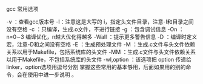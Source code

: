 

gcc 常用选项

-v ：查看gcc版本号 
-I：注意这是大写的 i，指定头文件目录，注意-I和目录之间没有空格 
-c ：只编译，生成.o文件，不进行链接 
-g ：包含调试信息 
-On ：n=0∼3 编译优化，n越大优化得越多 
-Wall ：提示更多警告信息 
-D ：编译时定义宏，注意-D和之间没有空格 
-E ：生成预处理文件 
-M ：生成.c文件与头文件依赖关系以用于Makefile，包括系统库的头文件 
-MM ：生成.c文件与头文件依赖关系以用于Makefile，不包括系统库的头文件 
-wl,option ：该选项把 option 传递给 linker，option选项用逗号分割
掌握这些常用的基本够用，后面如果用的别的命令，会在使用中进一步说明 。












